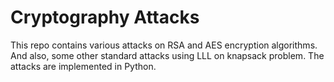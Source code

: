 # Cryptography Attacks

This repo contains various attacks on RSA and AES encryption algorithms. And also, some other standard attacks using LLL on knapsack problem. The attacks are implemented in Python.
